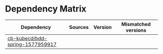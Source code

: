 # Dependency Matrix

Dependency | Sources | Version | Mismatched versions
---------- | ------- | ------- | -------------------
[cb-kubecd/bdd-spring-1577959917](https://github.com/cb-kubecd/bdd-spring-1577959917.git) |  | []() | 
